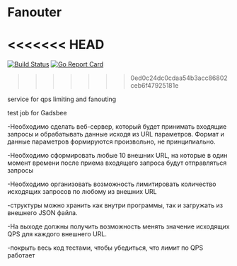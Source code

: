 # Fanouter
<<<<<<< HEAD
=======
[![Build Status](https://travis-ci.com/shipa988/fanouter.svg?branch=master)](https://travis-ci.com/shipa988/fanouter)
[![Go Report Card](https://goreportcard.com/badge/github.com/shipa988/fanouter)](https://goreportcard.com/report/github.com/shipa988/fanouter)
>>>>>>> 0ed0c24dc0cdaa54b3acc86802ceb6f47925181e

service for qps limiting and fanouting

test job for Gadsbee

-Необходимо сделать веб-сервер, который будет принимать входящие запросы и обрабатывать данные исходя из URL параметров. Формат и данные параметров формируются произвольно, не принципиально.

-Необходимо сформировать любые 10 внешних URL, на которые в один момент времени после приема входящего запроса будут отправляться запросы

-Необходимо организовать возможность лимитировать количество исходящих запросов по любому из внешних URL

-структуры можно хранить как внутри программы, так и загружать из внешнего JSON файла.

-На выходе должны получить возможность менять значение исходящих QPS для каждого внешнего URL.

-покрыть весь код тестами, чтобы убедиться, что лимит по QPS работает
